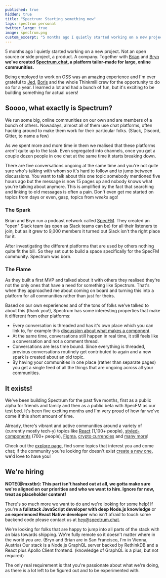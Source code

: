 ```yaml
---
published: true
hidden: true
title: "Spectrum: Starting something new"
tags: spectrum personal
twitter_large: true
image: spectrum.png
custom_excerpt: "5 months ago I quietly started working on a new project. This time, not an open source or side project but a product. A company. Say hello to Spectrum!"
---
```


<!-- ![Spectrum logo](/img/spectrum.png) -->

5 months ago I quietly started working on a new project. Not an open source or side project, a product. A company. Together with [Brian](https://twitter.com/brian_lovin) and [Bryn](https://twitter.com/uberbryn) **we've created [Spectrum.chat](https://spectrum.chat), a platform tailor-made for large, online communities**.

Being employed to work on OSS was an amazing experience and I'm ever grateful to [Jed](https://twitter.com/JedWatson), [Boris](https://twitter.com/BorisBozic) and the whole Thinkmill crew for the opportunity to do so for a year. I learned a lot and had a bunch of fun, but it's exciting to be building something for actual users!

## Soooo, what exactly is Spectrum?

We run some big, online communities on our own and are members of a bunch of others. Nowadays, almost all of them use chat platforms, often hacking around to make them work for their particular folks. (Slack, Discord, Gitter, to name a few)

As we spent more and more time in them we realised that these platforms aren't quite up to the task. Even segregated into channels, once you get a couple dozen people in one chat at the same time it starts breaking down.

<!-- Today, lots of big communities hack around existing chat platforms to make them work. The problems we've faced in our own communities and seen in others we're a part of shows that these platforms aren't quite up to the task. Even segregated into channels, once you get a couple dozen people in one chat at the same time it starts breaking down. -->

There are five conversations ongoing at the same time and you're not quite sure who's talking with whom so it's hard to follow and to jump between discussions. You want to talk about this one topic somebody mentioned five hours ago but the message is now 15 pages up and nobody knows what you're talking about anymore. This is amplified by the fact that searching and linking to old messages is often a pain. Don't even get me started on topics from days or even, gasp, topics from _weeks_ ago!

### The Spark

Brian and Bryn run a podcast network called [SpecFM](https://spec.fm). They created an "open" Slack team (as open as Slack teams can be) for all their listeners to join, but as it grew to 9,000 members it turned out Slack isn't the right place for it.

After investigating the different platforms that are used by others nothing quite fit the bill. So they set out to build a space specifically for the SpecFM community. Spectrum was born.

### The Flame

As they built a first MVP and talked about it with others they realised they're not the only ones that have a need for something like Spectrum. That's when they approached me about coming on board and turning this into a platform for all communities rather than just for theirs.

Based on our own experiences and of the tons of folks we've talked to about this (thank you!), Spectrum has some interesting properties that make it different from other platforms:

- Every conversation is threaded and has it's own place which you can link to, for example this [discussion about what makes a component](https://spectrum.chat/thread/d350b632-a12b-4490-97f8-603384142e01).
- At the same time, conversations still happen in real time, it still feels like a conversation and not a comment thread.
- Conversations are less time bound. Since everything is threaded, previous conversations routinely get contributed to again and a new spark is created about an old topic.
- By having your communities in one place (rather than separate pages) you get a single feed of all the things that are ongoing across all your communities.

## It exists!

We've been building Spectrum for the past five months, first as a public alpha for friends and family and then as a public beta with SpecFM as our test bed. It's been five exciting months and I'm very proud of how far we've come if this short amount of time.

Already, there's vibrant and active communities around a variety of (currently mostly tech-y) topics like [React](https://spectrum.chat/react) (1,100+ people), [styled-components](https://spectrum.chat/styled-components) (700+ people), [Figma](https://spectrum.chat/figma), [crypto currencies](https://spectrum.chat/crypto) and [many more](https://spectrum.chat/explore)!

Check out the [explore page](https://spectrum.chat/explore), find some topics that interest you and come chat; if the community you're looking for doesn't exist [create a new one](https://spectrum.chat/new/community), we'd love to have you!

## We're hiring

**NOTE(@mxstbr): This part isn't hashed out at all, we gotta make sure we're aligned on our priorities and who we want to hire. Ignore for now, treat as placeholder content!**

There's so much more we want to do and we're looking for some help! If you're **a fullstack JavaScript developer with deep Node.js knowledge** or **an experienced React Native developer** who isn't afraid to touch some backend code please contact us at [hey@spectrum.chat](mailto:hey@spectrum.chat).

We're looking for folks that are happy to jump into all parts of the stack with an bias towards shipping. We're fully remote so it doesn't matter where in the world you are. (Bryn and Brian are in San Francisco, I'm in Vienna, Austria) Our stack is a Node.js GraphQL server backed by RethinkDB and a React plus Apollo Client frontend. (knowledge of GraphQL is a plus, but not required)

The only real requirement is that you're passionate about what we're doing, as there is a lot left to be figured out and to be experimented with.
